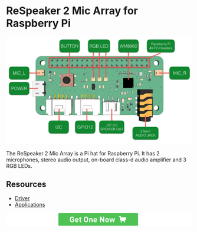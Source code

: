 # ReSpeaker 2 Mic Array for Raspberry Pi

![](assets/images/2_mic_array.jpg)

The ReSpeaker 2 Mic Array is a Pi hat for Raspberry Pi. It has 2 microphones, stereo audio output, on-board class-d audio amplifier and 3 RGB LEDs.

## Resources
+ [Driver](https://github.com/respeaker/seeed-voicecard)
+ [Applications](https://github.com/respeaker/mic_hat)

[![Get One](assets/images/get_one.png)](https://www.seeedstudio.com/ReSpeaker-2-Mics-Pi-HAT-p-2874.html)